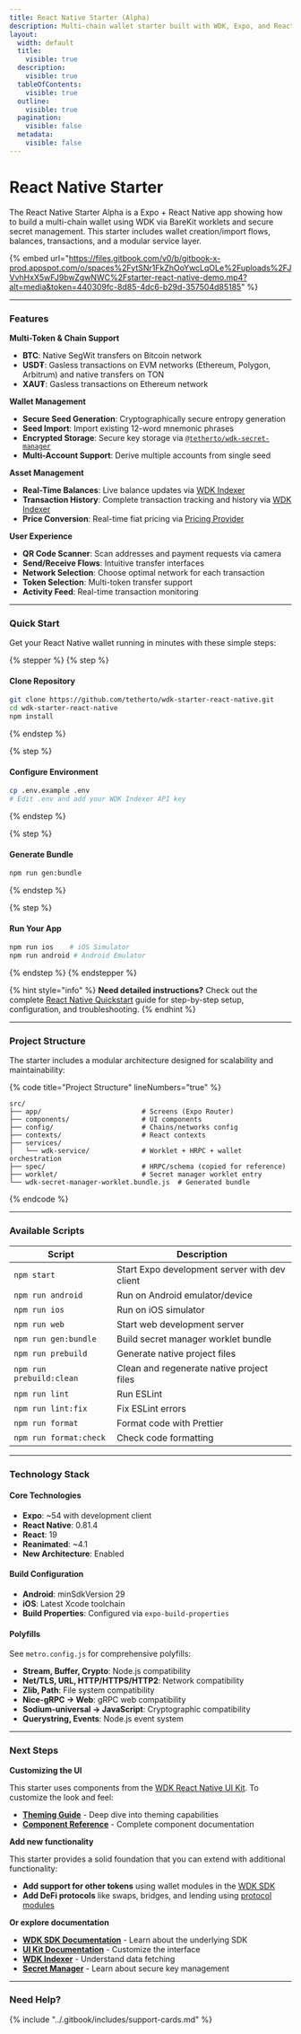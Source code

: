 ```yaml
---
title: React Native Starter (Alpha)
description: Multi-chain wallet starter built with WDK, Expo, and React Native
layout:
  width: default
  title:
    visible: true
  description:
    visible: true
  tableOfContents:
    visible: true
  outline:
    visible: true
  pagination:
    visible: false
  metadata:
    visible: false
---
```


# React Native Starter

The React Native Starter Alpha is a Expo + React Native app showing how to build a multi-chain wallet using WDK via BareKit worklets and secure secret management. This starter includes wallet creation/import flows, balances, transactions, and a modular service layer.

{% embed url="https://files.gitbook.com/v0/b/gitbook-x-prod.appspot.com/o/spaces%2FytSNr1FkZhOoYwcLqOLe%2Fuploads%2FJVvhHxX5wFJ9bwZgwNWC%2Fstarter-react-native-demo.mp4?alt=media&token=440309fc-8d85-4dc6-b29d-357504d85185" %}

***

### Features

**Multi-Token & Chain Support**

* **BTC**: Native SegWit transfers on Bitcoin network
* **USD₮**: Gasless transactions on EVM networks (Ethereum, Polygon, Arbitrum) and native transfers on TON
* **XAU₮**: Gasless transactions on Ethereum network

**Wallet Management**

* **Secure Seed Generation**: Cryptographically secure entropy generation
* **Seed Import**: Import existing 12-word mnemonic phrases
* **Encrypted Storage**: Secure key storage via [`@tetherto/wdk-secret-manager`](https://github.com/tetherto/wdk-secret-manager)
* **Multi-Account Support**: Derive multiple accounts from single seed

**Asset Management**

* **Real-Time Balances**: Live balance updates via [WDK Indexer](../tools/indexer-api/README.md)
* **Transaction History**: Complete transaction tracking and history via [WDK Indexer](../tools/indexer-api/README.md)
* **Price Conversion**: Real-time fiat pricing via [Pricing Provider](../tools/price-rates/README.md)

**User Experience**

* **QR Code Scanner**: Scan addresses and payment requests via camera
* **Send/Receive Flows**: Intuitive transfer interfaces
* **Network Selection**: Choose optimal network for each transaction
* **Token Selection**: Multi-token transfer support
* **Activity Feed**: Real-time transaction monitoring

***

### Quick Start

Get your React Native wallet running in minutes with these simple steps:

{% stepper %}
{% step %}
#### Clone Repository

```bash
git clone https://github.com/tetherto/wdk-starter-react-native.git
cd wdk-starter-react-native
npm install
```
{% endstep %}

{% step %}
#### Configure Environment

```bash
cp .env.example .env
# Edit .env and add your WDK Indexer API key
```
{% endstep %}

{% step %}
#### Generate Bundle

```bash
npm run gen:bundle
```
{% endstep %}

{% step %}
#### Run Your App

```bash
npm run ios    # iOS Simulator
npm run android # Android Emulator
```
{% endstep %}
{% endstepper %}

{% hint style="info" %}
**Need detailed instructions?** Check out the complete [React Native Quickstart](../start-building/react-native-quickstart.md) guide for step-by-step setup, configuration, and troubleshooting.
{% endhint %}

***

### Project Structure

The starter includes a modular architecture designed for scalability and maintainability:

{% code title="Project Structure" lineNumbers="true" %}
```
src/
├── app/                         # Screens (Expo Router)
├── components/                  # UI components
├── config/                      # Chains/networks config
├── contexts/                    # React contexts
├── services/
│   └── wdk-service/             # Worklet + HRPC + wallet orchestration
├── spec/                        # HRPC/schema (copied for reference)
├── worklet/                     # Secret manager worklet entry
└── wdk-secret-manager-worklet.bundle.js  # Generated bundle
```
{% endcode %}

***

### Available Scripts

| Script                   | Description                                   |
| ------------------------ | --------------------------------------------- |
| `npm start`              | Start Expo development server with dev client |
| `npm run android`        | Run on Android emulator/device                |
| `npm run ios`            | Run on iOS simulator                          |
| `npm run web`            | Start web development server                  |
| `npm run gen:bundle`     | Build secret manager worklet bundle           |
| `npm run prebuild`       | Generate native project files                 |
| `npm run prebuild:clean` | Clean and regenerate native project files     |
| `npm run lint`           | Run ESLint                                    |
| `npm run lint:fix`       | Fix ESLint errors                             |
| `npm run format`         | Format code with Prettier                     |
| `npm run format:check`   | Check code formatting                         |

***

### Technology Stack

#### Core Technologies

* **Expo**: \~54 with development client
* **React Native**: 0.81.4
* **React**: 19
* **Reanimated**: \~4.1
* **New Architecture**: Enabled

#### Build Configuration

* **Android**: minSdkVersion 29
* **iOS**: Latest Xcode toolchain
* **Build Properties**: Configured via `expo-build-properties`

#### Polyfills

See `metro.config.js` for comprehensive polyfills:

* **Stream, Buffer, Crypto**: Node.js compatibility
* **Net/TLS, URL, HTTP/HTTPS/HTTP2**: Network compatibility
* **Zlib, Path**: File system compatibility
* **Nice-gRPC → Web**: gRPC web compatibility
* **Sodium-universal → JavaScript**: Cryptographic compatibility
* **Querystring, Events**: Node.js event system

***

### Next Steps

**Customizing the UI**

This starter uses components from the [WDK React Native UI Kit](../ui-kits/react-native-ui-kit/). To customize the look and feel:

* [**Theming Guide**](../ui-kits/react-native-ui-kit/theming.md) - Deep dive into theming capabilities
* [**Component Reference**](../ui-kits/react-native-ui-kit/api-reference.md) - Complete component documentation


**Add new functionality**

This starter provides a solid foundation that you can extend with additional functionality:

* **Add support for other tokens** using wallet modules in the [WDK SDK](../sdk/get-started.md)
* **Add DeFi protocols** like swaps, bridges, and lending using [protocol modules](../sdk/get-started.md)


**Or explore documentation**

* [**WDK SDK Documentation**](../sdk/get-started.md) - Learn about the underlying SDK
* [**UI Kit Documentation**](../ui-kits/react-native-ui-kit/get-started.md) - Customize the interface
* [**WDK Indexer**](../tools/indexer-api/README.md) - Understand data fetching
* [**Secret Manager**](../tools/secret-manager/README.md) - Learn about secure key management

***

### Need Help?

{% include "../.gitbook/includes/support-cards.md" %}
